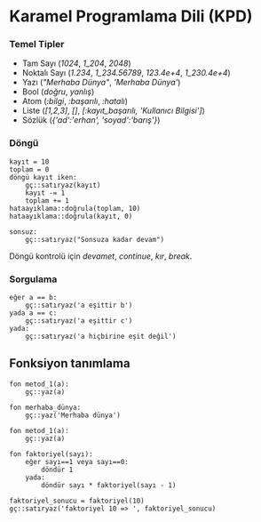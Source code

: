 # Karamel Programlama Dili (KPD)

### Temel Tipler
 - Tam Sayı (*1024*, *1_204*, *2048*)
 - Noktalı Sayı (*1.234*, *1_234.56789*, *123.4e+4*, *1_230.4e+4*)
 - Yazı (*"Merhaba Dünya"*, *'Merhaba Dünya'*)
 - Bool (*doğru*, *yanlış*)
 - Atom (*:bilgi*, *:başarılı*, *:hatalı*)
 - Liste (*[1,2,3]*, *[]*, *[:kayıt_başarılı, 'Kullanıcı Bilgisi']*)
 - Sözlük (*{'ad':'erhan', 'soyad':'barış'}*)

### Döngü
```
kayıt = 10
toplam = 0
döngü kayıt iken:
    gç::satıryaz(kayıt)
    kayıt -= 1
    toplam += 1
hataayıklama::doğrula(toplam, 10)
hataayıklama::doğrula(kayıt, 0)
```

```
sonsuz:
    gç::satıryaz("Sonsuza kadar devam")
```

Döngü kontrolü için *devamet*, *continue*, *kır*, *break*.

### Sorgulama
```
eğer a == b:  
    gç::satıryaz('a eşittir b')
yada a == c:  
    gç::satıryaz('a eşittir c')
yada:  
    gç::satıryaz('a hiçbirine eşit değil')
```

## Fonksiyon tanımlama
```
fon metod_1(a):
    gç::yaz(a)

fon merhaba_dünya:
    gç::yaz('Merhaba dünya')

fon metod_1(a):
    gç::yaz(a)

fon faktoriyel(sayı):    
    eğer sayı==1 veya sayı==0:
        döndür 1
    yada:
        döndür sayı * faktoriyel(sayı - 1)

faktoriyel_sonucu = faktoriyel(10)
gç::satıryaz('faktoriyel 10 => ', faktoriyel_sonucu)
```
